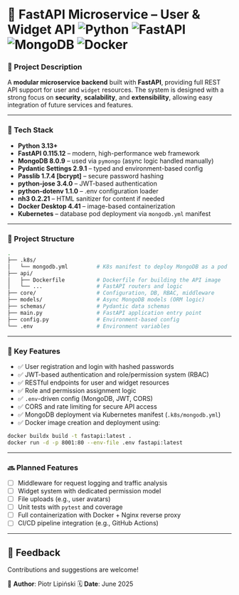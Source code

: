 
# 🧩 FastAPI Microservice – User & Widget API ![Python](https://img.shields.io/badge/Python-3.13-blue) ![FastAPI](https://img.shields.io/badge/FastAPI-0.115.12-green) ![MongoDB](https://img.shields.io/badge/MongoDB-8.0.9-success) ![Docker](https://img.shields.io/badge/Docker-4.41-blue)

### 🔧 Project Description

A **modular microservice backend** built with **FastAPI**, providing full REST API support for user and `widget` resources. The system is designed with a strong focus on **security**, **scalability**, and **extensibility**, allowing easy integration of future services and features.

---

### 🧱 Tech Stack

- **Python 3.13+**
- **FastAPI 0.115.12** – modern, high-performance web framework
- **MongoDB 8.0.9** – used via `pymongo` (async logic handled manually)
- **Pydantic Settings 2.9.1** – typed and environment-based config
- **Passlib 1.7.4 [bcrypt]** – secure password hashing
- **python-jose 3.4.0** – JWT-based authentication
- **python-dotenv 1.1.0** – .env configuration loader
- **nh3 0.2.21** – HTML sanitizer for content if needed
- **Docker Desktop 4.41** – image-based containerization
- **Kubernetes** – database pod deployment via `mongodb.yml` manifest

---

### 📁 Project Structure

```bash
.
├── .k8s/
│   └── mongodb.yml         # K8s manifest to deploy MongoDB as a pod
├── api/
│   ├── Dockerfile          # Dockerfile for building the API image
│   └── ...                 # FastAPI routers and logic
├── core/                   # Configuration, DB, RBAC, middleware
├── models/                 # Async MongoDB models (ORM logic)
├── schemas/                # Pydantic data schemas
├── main.py                 # FastAPI application entry point
├── config.py               # Environment-based config
└── .env                    # Environment variables
````

---

### 🔐 Key Features

* ✅ User registration and login with hashed passwords
* ✅ JWT-based authentication and role/permission system (RBAC)
* ✅ RESTful endpoints for user and widget resources
* ✅ Role and permission assignment logic
* ✅ `.env`-driven config (MongoDB, JWT, CORS)
* ✅ CORS and rate limiting for secure API access
* ✅ MongoDB deployment via Kubernetes manifest (`.k8s/mongodb.yml`)
* ✅ Docker image creation and deployment using:

```bash
docker buildx build -t fastapi:latest .
docker run -d -p 8001:80 --env-file .env fastapi:latest
```

---

### 🔜 Planned Features

* [ ] Middleware for request logging and traffic analysis
* [ ] Widget system with dedicated permission model
* [ ] File uploads (e.g., user avatars)
* [ ] Unit tests with `pytest` and coverage
* [ ] Full containerization with Docker + Nginx reverse proxy
* [ ] CI/CD pipeline integration (e.g., GitHub Actions)

---

## 💬 Feedback

Contributions and suggestions are welcome!

👤 **Author**: Piotr Lipiński
🗓 **Date**: June 2025
